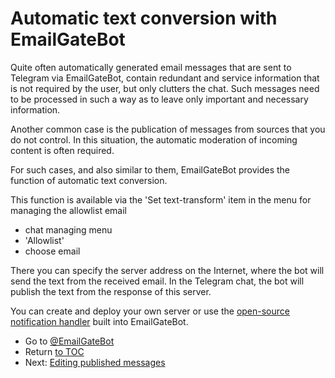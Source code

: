 # Automatic text conversion with EmailGateBot

Quite often automatically generated email messages that are sent to Telegram via EmailGateBot,
contain redundant and service information that is not required by the user, but only clutters the chat.
Such messages need to be processed in such a way as to leave only important and necessary information.

Another common case is the publication of messages from sources that you do not control.
In this situation, the automatic moderation of incoming content is often required.

For such cases, and also similar to them, EmailGateBot provides the function of automatic text conversion.

This function is available via the 'Set text-transform' item in the menu for managing the allowlist email

- chat managing menu
- 'Allowlist'
- choose email

There you can specify the server address on the Internet, where the bot will send the text from the received email.
In the Telegram chat, the bot will publish the text from the response of this server.

You can create and deploy your own server or use the [open-source notification handler](transform_text.md) built into EmailGateBot.

- Go to [@EmailGateBot](http://t.me/EmailGateBot?start=utm_KDaxQG000_github-en-conversion)
- Return [to TOC](guide.md)
- Next: [Editing published messages](editing_published.md)
